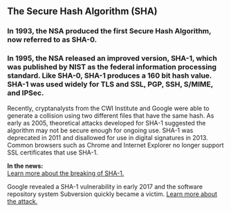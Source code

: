 ## The Secure Hash Algorithm (SHA)

### In 1993, the NSA produced the first Secure Hash Algorithm, now referred to as SHA-0.  

### In 1995, the NSA released an improved version, SHA-1, which was published by NIST as the federal information processing standard. Like SHA-0, SHA-1 produces a 160 bit hash value.  SHA-1 was used widely for TLS and SSL, PGP, SSH, S/MIME, and IPSec.
 

Recently, cryptanalysts from the CWI Institute and Google were able to generate a collision using two different files that have the same hash. As early as 2005, theoretical attacks developed for SHA-1 suggested the algorithm may not be secure enough for ongoing use.   SHA-1 was deprecated in 2011 and disallowed for use in digital signatures in 2013. Common browsers such as Chrome and Internet Explorer no longer support SSL certificates that use SHA-1.


**In the news:**  
[Learn more about the breaking of SHA-1.](http://hackaday.com/2017/02/23/shattered-sha-1-is-broken/)

Google revealed a SHA-1 vulnerability in early 2017 and the software repository system Subversion quickly became a victim. [Learn more about the attack.](https://www.bleepingcomputer.com/news/security/sha1-collision-attack-makes-its-first-victim-subversion-repositories/)


